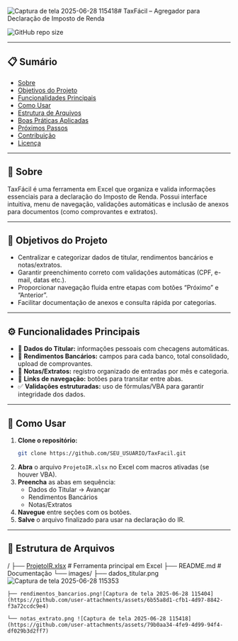 ![Captura de tela 2025-06-28 115418](https://github.com/user-attachments/assets/87ca6775-3f5f-48af-876a-62659082b5d9)# TaxFácil – Agregador para Declaração de Imposto de Renda

![GitHub repo size](https://img.shields.io/github/repo-size/Higor-hpm/TaxFacil)

---

## 📋 Sumário
- [Sobre](#sobre)  
- [Objetivos do Projeto](#objetivos-do-projeto)  
- [Funcionalidades Principais](#funcionalidades-principais)  
- [Como Usar](#como-usar)  
- [Estrutura de Arquivos](#estrutura-de-arquivos)  
- [Boas Práticas Aplicadas](#boas-pr%C3%A1ticas-aplicadas)  
- [Próximos Passos](#pr%C3%B3ximos-passos)  
- [Contribuição](#contribui%C3%A7%C3%A3o)  
- [Licença](#licença)  

---

## 🌟 Sobre
TaxFácil é uma ferramenta em Excel que organiza e valida informações essenciais para a declaração do Imposto de Renda. Possui interface intuitiva, menu de navegação, validações automáticas e inclusão de anexos para documentos (como comprovantes e extratos).

---

## 🎯 Objetivos do Projeto
- Centralizar e categorizar dados de titular, rendimentos bancários e notas/extratos.
- Garantir preenchimento correto com validações automáticas (CPF, e-mail, datas etc.).
- Proporcionar navegação fluida entre etapas com botões “Próximo” e “Anterior”.
- Facilitar documentação de anexos e consulta rápida por categorias.

---

## ⚙️ Funcionalidades Principais
- 📇 **Dados do Titular:** informações pessoais com checagens automáticas.
- 🏦 **Rendimentos Bancários:** campos para cada banco, total consolidado, upload de comprovantes.
- 🧾 **Notas/Extratos:** registro organizado de entradas por mês e categoria.
- 🔗 **Links de navegação:** botões para transitar entre abas.
- ✅ **Validações estruturadas:** uso de fórmulas/VBA para garantir integridade dos dados.

---

## 🎯 Como Usar
1. **Clone o repositório:**
    ```bash
    git clone https://github.com/SEU_USUARIO/TaxFacil.git
    ```
2. **Abra** o arquivo `ProjetoIR.xlsx` no Excel com macros ativadas (se houver VBA).
3. **Preencha** as abas em sequência:
    - Dados do Titular → Avançar
    - Rendimentos Bancários
    - Notas/Extratos
4. **Navegue** entre seções com os botões.
5. **Salve** o arquivo finalizado para usar na declaração do IR.

---

## 📁 Estrutura de Arquivos
/
├── [ProjetoIR.xlsx](https://github.com/user-attachments/files/20961413/ProjetoIR.xlsx)          # Ferramenta principal em Excel
├── README.md                # Documentação
└── images/
    ├── dados_titular.png![Captura de tela 2025-06-28 115353](https://github.com/user-attachments/assets/32c4ba66-ad92-42b3-8cff-82d9b8febd99)

    ├── rendimentos_bancarios.png![Captura de tela 2025-06-28 115404](https://github.com/user-attachments/assets/6b55a8d1-cfb1-4d97-8842-f3a72ccdc9e4)

    └── notas_extrato.png ![Captura de tela 2025-06-28 115418](https://github.com/user-attachments/assets/79b0aa34-4fe9-4d99-94f4-df029b3d2ff7)



